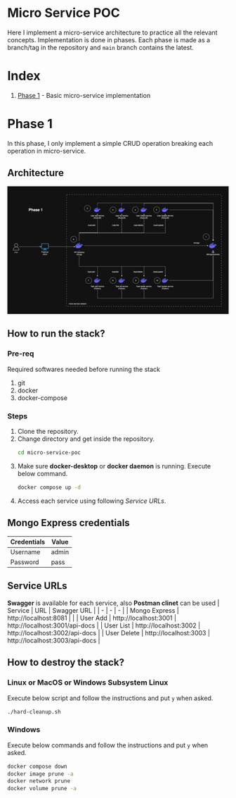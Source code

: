 # Micro Service POC
Here I implement a micro-service architecture to practice all the relevant concepts. Implementation is done in phases. Each phase is made as a branch/tag in the repository and `main` branch contains the latest.

# Index
1. [Phase 1](https://github.com/Utshab500/micro-service-poc/tree/phase-1) - Basic micro-service implementation

# Phase 1
In this phase, I only implement a simple CRUD operation breaking each operation in micro-service.

## Architecture
![alt text](image-1.png)

## How to run the stack?

### Pre-req
Required softwares needed before running the stack
1. git
2. docker
3. docker-compose

### Steps
1. Clone the repository.
2. Change directory and get inside the repository.
    ```bash
    cd micro-service-poc
    ```
3. Make sure <b>docker-desktop</b> or <b>docker daemon</b> is running. Execute below command.
    ```bash
    docker compose up -d
    ```
4. Access each service using following <i>Service URLs</i>.

## Mongo Express credentials
| Credentials | Value |
| - | - |
| Username | admin |
| Password | pass |

## Service URLs
<b>Swagger</b> is available for each service, also <b>Postman clinet</b> can be used 
| Service | URL | Swagger URL |
| - | - | - |
| Mongo Express | http://localhost:8081 | |
| User Add | http://localhost:3001 | http://localhost:3001/api-docs |
| User List | http://localhost:3002 | http://localhost:3002/api-docs |
| User Delete | http://localhost:3003 | http://localhost:3003/api-docs |

## How to destroy the stack?

### Linux or MacOS or Windows Subsystem Linux
Execute below script and follow the instructions and put `y` when asked.
```bash
./hard-cleanup.sh
```

### Windows
Execute below commands and follow the instructions and put `y` when asked.
```bash
docker compose down
docker image prune -a
docker network prune
docker volume prune -a
```